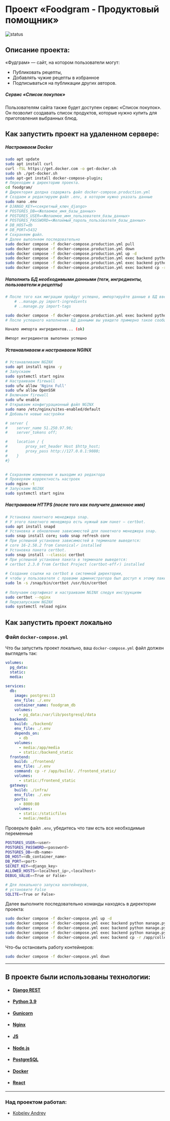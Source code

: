 #  Проект «Foodgram - Продуктовый помощник»

![status](https://github.com/andrey-kobelev/foodgram-project-react/actions/workflows/main.yml/badge.svg)
  
## Описание проекта:  
  
«Фудграм» — сайт, на котором пользователи могут:
- Публиковать рецепты,
- Добавлять чужие рецепты в избранное
- Подписываться на публикации других авторов. 

##### Сервис «Список покупок»
Пользователям сайта также будет доступен сервис «Список покупок». Он позволит создавать список продуктов, которые нужно купить для приготовления выбранных блюд.
  

## Как запустить проект на удаленном сервере:  
##### Настраиваем Docker

```bash
sudo apt update  
sudo apt install curl  
curl -fSL https://get.docker.com -o get-docker.sh  
sudo sh ./get-docker.sh  
sudo apt-get install docker-compose-plugin;  
# Переходим в директорию проекта.  
cd foodgram/
# Директория долдна содержать файл docker-compose.production.yml
# Создаем и редактируем файл .env, в котором нужно указать данные  
sudo nano .env  
# DJANGO_KEY=<секретный_ключ_django>
# POSTGRES_DB=<Желаемое_имя_базы_данных>  
# POSTGRES_USER=<Желаемое_имя_пользователя_базы_данных>  
# POSTGRES_PASSWORD=<Желаемый_пароль_пользователя_базы_данных>  
# DB_HOST=db  
# DB_PORT=5432  
# Сохраняем файл.
# Далее выполняем последовательно  
sudo docker compose -f docker-compose.production.yml pull  
sudo docker compose -f docker-compose.production.yml down  
sudo docker compose -f docker-compose.production.yml up -d  
sudo docker compose -f docker-compose.production.yml exec backend python manage.py migrate  
sudo docker compose -f docker-compose.production.yml exec backend python manage.py collectstatic  
sudo docker compose -f docker-compose.production.yml exec backend cp -r /app/collect_static/. /static_backend/static/ 
```  

##### Наполнить БД необходимыми данными (теги, ингредиенты, пользователи и рецепты)

```bash
# После того как миграции пройдут успешно, импортируйте данные в БД введя команды (import-recipes в самом конце!!!):
	# ..manage.py import-ingredients
	# ..manage.py import-tags

sudo docker compose -f docker-compose.production.yml exec backend python manage.py import-ingredients
# После успешного наполнения БД данными вы увидете примерно такое сообщение:

Начало импорта ингредиентов... (ok)

Импорт ингредиентов выполнен успешно
```

##### Устанавливаем и настраиваем NGINX  
  
```bash  
# Устанавливаем NGINX  
sudo apt install nginx -y  
# Запускаем  
sudo systemctl start nginx  
# Настраиваем firewall  
sudo ufw allow 'Nginx Full'  
sudo ufw allow OpenSSH  
# Включаем firewall  
sudo ufw enable  
# Открываем конфигурационный файл NGINX  
sudo nano /etc/nginx/sites-enabled/default  
# Добавьте новые настройки  

# server {
#    server_name 51.250.97.96;
#    server_tokens off;

#    location / {
#        proxy_set_header Host $http_host;
#        proxy_pass http://127.0.0.1:9080;
#    }
#}

  
# Сохраняем изменения и выходим из редактора  
# Проверяем корректность настроек  
sudo nginx -t  
# Запускаем NGINX  
sudo systemctl start nginx  
```  

##### Настраиваем HTTPS  (после того как получите доменное имя)
  
```bash  
# Установка пакетного менеджера snap.  
# У этого пакетного менеджера есть нужный вам пакет — certbot.  
sudo apt install snapd  
# Установка и обновление зависимостей для пакетного менеджера snap.  
sudo snap install core; sudo snap refresh core  
# При успешной установке зависимостей в терминале выведется:  
# core 16-2.58.2 from Canonical✓ installed   
# Установка пакета certbot.  
sudo snap install --classic certbot  
# При успешной установке пакета в терминале выведется:  
# certbot 2.3.0 from Certbot Project (certbot-eff✓) installed  
  
# Создание ссылки на certbot в системной директории,  
# чтобы у пользователя с правами администратора был доступ к этому пакету.  
sudo ln -s /snap/bin/certbot /usr/bin/certbot  
  
# Получаем сертификат и настраиваем NGINX следуя инструкциям  
sudo certbot --nginx  
# Перезапускаем NGINX  
sudo systemctl reload nginx  
```  

## Как запустить проект локально

### Файл `docker-compose.yml`
Что бы запустить проект локально, ваш `docker-compose.yml` файл должен выглядеть так:

```yaml
volumes:  
  pg_data:  
  static:  
  media:  
  
services:  
  db:  
    image: postgres:13  
    env_file: ./.env  
    container_name: foodgram_db  
    volumes:  
      - pg_data:/var/lib/postgresql/data  
  backend:  
    build: ./backend/  
    env_file: ./.env  
    depends_on:  
      - db  
    volumes:  
      - media:/app/media  
      - static:/backend_static  
  frontend:  
    build: ./frontend/
    env_file: ./.env  
    command: cp -r /app/build/. /frontend_static/  
    volumes:  
      - static:/frontend_static  
  gateway:  
    build: ./infra/
    env_file: ./.env  
    ports:  
      - 8000:80  
    volumes:  
      - static:/staticfiles  
      - media:/media
```

Проверьте файл `.env`, убедитесь что там есть все необходимые переменные

```bash
POSTGRES_USER=<user>  
POSTGRES_PASSWORD=<password>  
POSTGRES_DB=<db-name>  
DB_HOST=<db_container_name>  
DB_PORT=<port>  
SECRET_KEY=<django_key>  
ALLOWED_HOSTS=<localhost_ip>,<localhost>
DEBUG_VALUE=<True or False>

# Для локального запуска контейнеров,
# установите False
SQLITE=<True or False>
```

Далее выполните последовательно команды находясь в директории проекта:

```bash
sudo docker compose -f docker-compose.yml up -d
sudo docker compose -f docker-compose.yml exec backend python manage.py makemigrations
sudo docker compose -f docker-compose.yml exec backend python manage.py migrate  
sudo docker compose -f docker-compose.yml exec backend python manage.py collectstatic  
sudo docker compose -f docker-compose.yml exec backend cp -r /app/collect_static/. /static_backend/static/
```

Что-бы остановить работу контейнеров:

```bash
sudo docker compose -f docker-compose.yml down
```

--- 

## В проекте были использованы технологии:  
* #### [Django REST](https://www.django-rest-framework.org/)  
* #### [ Python 3.9](https://www.python.org/downloads/release/python-390/)
* #### [Gunicorn](https://gunicorn.org/)
* #### [Nginx](https://www.nginx.com/)
* #### [JS]()
* #### [Node.js](https://nodejs.org/en)
* #### [PostgreSQL](https://www.postgresql.org/)
* #### [Docker](https://www.docker.com/)
* #### [React](https://ru.legacy.reactjs.org/)
---  
### Над проектом работал:  
* [Kobelev Andrey](https://github.com/andrey-kobelev)